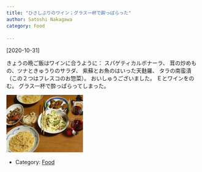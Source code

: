 ```yaml
---
title: "ひさしぶりのワイン；グラス一杯で酔っぱらった"
author: Satoshi Nakagawa
category: Food

---
```


[2020-10-31]  
 
きょうの晩ご飯はワインに合うように：
スパゲティカルボナーラ、
茸の炒めもの、ツナときゅうりのサラダ、
紫蘇とお魚のはいった天麩羅、
タラの南蛮漬（この２つはフレスコのお惣菜）。
おいしゅうございました。
Ｅとワインをのむ。
グラス一杯で酔っぱらってしまった。

<a href="/pict/2020-10-31-wine.jpg">
<img src="/pict/2020-10-31-wine.jpg" alt="" width="200"/></a>

- Category: [Food](categories.html#Food)

